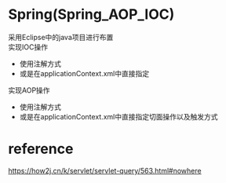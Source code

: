 # Spring(Spring_AOP_IOC)
采用Eclipse中的java项目进行布置  
实现IOC操作  
* 使用注解方式
* 或是在applicationContext.xml中直接指定

实现AOP操作
* 使用注解方式
* 或是在applicationContext.xml中直接指定切面操作以及触发方式

# reference
https://how2j.cn/k/servlet/servlet-query/563.html#nowhere 
